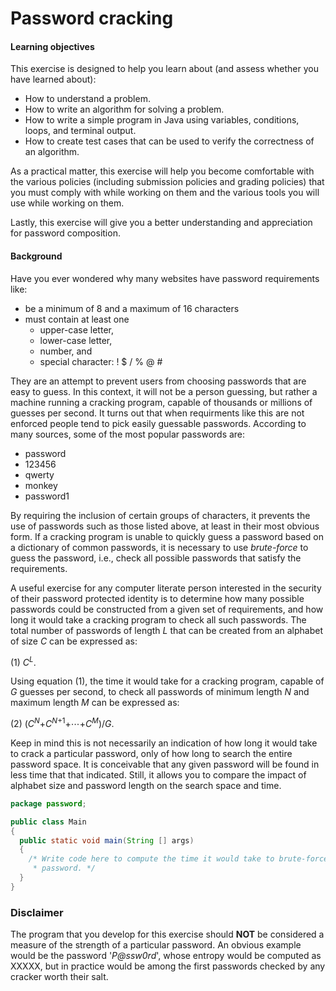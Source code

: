 # Password cracking

#### Learning objectives
This exercise is designed to help you learn about (and assess whether you have learned about):
* How to understand a problem.
* How to write an algorithm for solving a problem.
* How to write a simple program in Java using variables, conditions, loops, and terminal output.
* How to create test cases that can be used to verify the correctness of an algorithm.

As a practical matter, this exercise will help you become comfortable with the various policies (including submission policies and grading policies) that you must comply with while working on them and the various tools you will use while working on them.

Lastly, this exercise will give you a better understanding and appreciation for password composition.

#### Background
Have you ever wondered why many websites have password requirements like:
* be a minimum of 8 and a maximum of 16 characters
* must contain at least one
  * upper-case letter,
  * lower-case letter,
  * number, and
  * special character: ! $ / % @ #
  
They are an attempt to prevent users from choosing passwords that are easy to guess. In this context, it will not be a person guessing, but rather a machine running a cracking program, capable of thousands or millions of guesses per second. It turns out that when requirments like this are not enforced people tend to pick easily guessable passwords. According to many sources, some of the most popular passwords are:
* password
* 123456
* qwerty
* monkey
* password1

By requiring the inclusion of certain groups of characters, it prevents the use of passwords such as those listed above, at least in their most obvious form. If a cracking program is unable to quickly guess a password based on a dictionary of common passwords, it is necessary to use *brute-force* to guess the password, i.e., check all possible passwords that satisfy the requirements.

A useful exercise for any computer literate person interested in the security of their password protected identity is to determine how many possible passwords could be constructed from a given set of requirements, and how long it would take a cracking program to check all such passwords. The total number of passwords of length *L* that can be created from an alphabet of size *C* can be expressed as:

(1) *C*<sup>*L*</sup>.

Using equation (1), the time it would take for a cracking program, capable of *G* guesses per second, to check all passwords of minimum length *N* and maximum length *M* can be expressed as:

(2) (*C*<sup>*N*</sup>+*C*<sup>*N*+1</sup>+&#8943;+*C*<sup>*M*</sup>)/*G*.

Keep in mind this is not necessarily an indication of how long it would take to crack a particular password, only of how long to search the entire password space. It is conceivable that any given password will be found in less time that that indicated. Still, it allows you to compare the impact of alphabet size and password length on the search space and time.

``` java
package password;

public class Main
{
  public static void main(String [] args)
  {
    /* Write code here to compute the time it would take to brute-force search for a
     * password. */
  }
}
```

### Disclaimer
The program that you develop for this exercise should **NOT** be considered a measure of the strength of a particular password. An obvious example would be the password '*P@ssw0rd*', whose entropy would be computed as XXXXX, but in practice would be among the first passwords checked by any cracker worth their salt.
